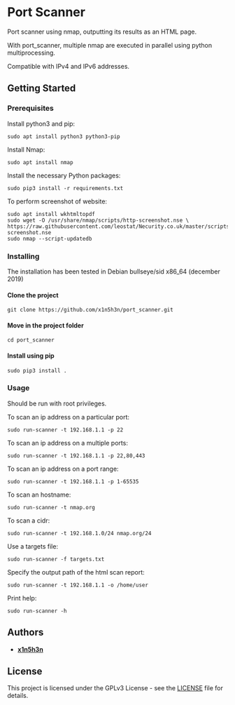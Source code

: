 # Port Scanner

Port scanner using nmap, outputting its results as an HTML page.

With port_scanner, multiple nmap are executed in parallel using python multiprocessing.

Compatible with IPv4 and IPv6 addresses.


## Getting Started

### Prerequisites

Install python3 and pip:
```
sudo apt install python3 python3-pip
```

Install Nmap:
```
sudo apt install nmap
```

Install the necessary Python packages:
```
sudo pip3 install -r requirements.txt
```

To perform screenshot of website:
```
sudo apt install wkhtmltopdf
sudo wget -O /usr/share/nmap/scripts/http-screenshot.nse \ https://raw.githubusercontent.com/leostat/Necurity.co.uk/master/scripts/http-screenshot.nse
sudo nmap --script-updatedb
```

### Installing

The installation has been tested in Debian bullseye/sid x86_64 (december 2019)

#### Clone the project
```
git clone https://github.com/x1n5h3n/port_scanner.git
```

#### Move in the project folder
```
cd port_scanner
```

#### Install using pip
```
sudo pip3 install .
```

### Usage

Should be run with root privileges.

To scan an ip address on a particular port:
```
sudo run-scanner -t 192.168.1.1 -p 22
```

To scan an ip address on a multiple ports:
```
sudo run-scanner -t 192.168.1.1 -p 22,80,443
```

To scan an ip address on a port range:
```
sudo run-scanner -t 192.168.1.1 -p 1-65535
```

To scan an hostname:
```
sudo run-scanner -t nmap.org
```

To scan a cidr:
```
sudo run-scanner -t 192.168.1.0/24 nmap.org/24
```

Use a targets file:
```
sudo run-scanner -f targets.txt
```

Specify the output path of the html scan report:
```
sudo run-scanner -t 192.168.1.1 -o /home/user
```

Print help:
```
sudo run-scanner -h
```

## Authors

* **[x1n5h3n](https://github.com/x1n5h3n)**

## License

This project is licensed under the GPLv3 License - see the [LICENSE](LICENSE) file for details.

